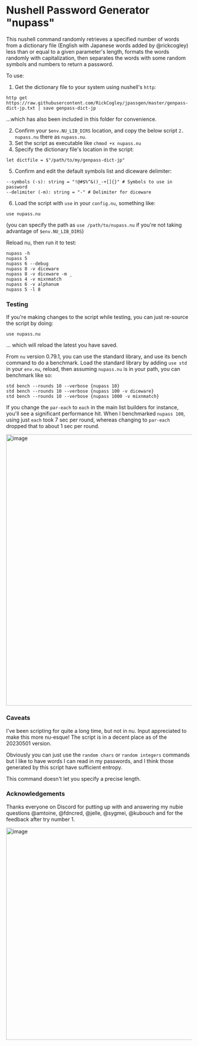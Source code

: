 # Nushell Password Generator "nupass"

This nushell command randomly retrieves a specified number of words from a dictionary file (English with Japanese words added by @rickcogley) less than or equal to a given parameter's length, formats the words randomly with capitalization, then separates the words with some random symbols and numbers to return a password.  

To use:

1. Get the dictionary file to your system using nushell's `http`:

```
http get https://raw.githubusercontent.com/RickCogley/jpassgen/master/genpass-dict-jp.txt | save genpass-dict-jp
```

...which has also been included in this folder for convenience. 

2. Confirm your `$env.NU_LIB_DIRS` location, and copy the below script `2. nupass.nu` there as `nupass.nu`.
3. Set the script as executable like `chmod +x nupass.nu`
4. Specify the dictionary file's location in the script: 

```
let dictfile = $"/path/to/my/genpass-dict-jp"
```

5. Confirm and edit the default symbols list and diceware delimiter: 

```
--symbols (-s): string = "!@#$%^&()_-+[]{}" # Symbols to use in password
--delimiter (-m): string = "-" # Delimiter for diceware
```

6. Load the script with `use` in your `config.nu`, something like: 

```
use nupass.nu
```

(you can specify the path as `use /path/to/nupass.nu` if you're not taking advantage of `$env.NU_LIB_DIRS`)

Reload nu, then run it to test:

```
nupass -h
nupass 5
nupass 6 --debug
nupass 8 -v diceware
nupass 8 -v diceware -m _
nupass 4 -v mixnmatch
nupass 6 -v alphanum
nupass 5 -l 8 
```

### Testing

If you're making changes to the script while testing, you can just re-source the script by doing: 

`use nupass.nu`

... which will reload the latest you have saved.

From `nu` version 0.79.1, you can use the standard library, and use its bench command to do a benchmark. Load the standard library by adding `use std` in your `env.nu`, reload, then assuming `nupass.nu` is in your path,  you can benchmark like so: 

```
std bench --rounds 10 --verbose {nupass 10}
std bench --rounds 10 --verbose {nupass 100 -v diceware}
std bench --rounds 10 --verbose {nupass 1000 -v mixnmatch}
```

If you change the `par-each` to `each` in the main list builders for instance, you'll see a significant performance hit. When I benchmarked `nupass 100`, using just `each` took 7 sec per round, whereas changing to `par-each` dropped that to about 1 sec per round. 

<img width="736" alt="image" src="https://user-images.githubusercontent.com/512328/235553238-48b48f37-0eae-48d3-8afe-e17515cd8325.png">

### Caveats

I've been scripting for quite a long time, but not in nu. Input appreciated to make this more nu-esque! The script is in a decent place as of the 20230501 version.

Obviously you can just use the `random chars` or `random integers` commands but I like to have words I can read in my passwords, and I think those generated by this script have sufficient entropy. 

This command doesn't let you specify a precise length. 

### Acknowledgements

Thanks everyone on Discord for putting up with and answering my nubie questions @amtoine, @fdncred, @jelle, @sygmei, @kubouch and for the feedback after try number 1. 

<img width="576" alt="image" src="https://user-images.githubusercontent.com/512328/235383307-d3f3d65d-c184-4dfa-9fe9-677b677d8531.png">

